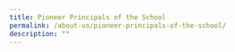 ```yaml
---
title: Pioneer Principals of the School
permalink: /about-us/pioneer-principals-of-the-school/
description: ""
---
```

